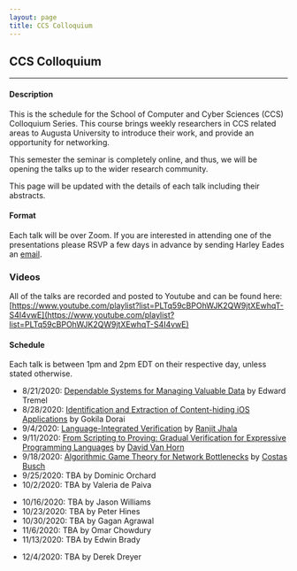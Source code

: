 ```yaml
---
layout: page
title: CCS Colloquium
---
```


CCS Colloquium
--------------
-------------------

#### Description

This is the schedule for the School of Computer and Cyber Sciences
(CCS) Colloquium Series.  This course brings weekly researchers in CCS
related areas to Augusta University to introduce their work, and
provide an opportunity for networking.

This semester the seminar is completely online, and thus, we will be
opening the talks up to the wider research community.

This page will be updated with the details of each talk including
their abstracts.

#### Format

Each talk will be over Zoom.  If you are interested in attending one
of the presentations please RSVP a few days in advance by sending
Harley Eades an <a href="mailto:harley.eades@gmail.com">email</a>.

### Videos

All of the talks are recorded and posted to Youtube and can be found here: [https://www.youtube.com/playlist?list=PLTq59cBPOhWJK2QW9jtXEwhqT-S4I4vwE](https://www.youtube.com/playlist?list=PLTq59cBPOhWJK2QW9jtXEwhqT-S4I4vwE)

#### Schedule

Each talk is between 1pm and 2pm EDT on their respective day, unless
stated otherwise.

- 8/21/2020: [Dependable Systems for Managing Valuable Data](/colloquium_talks/Tremel.html) by Edward Tremel
- 8/28/2020: [Identification and Extraction of Content-hiding iOS Applications](/colloquium_talks/Dorai.html) by Gokila Dorai
- 9/4/2020: [Language-Integrated Verification](/colloquium_talks/Jhala.html) by [Ranjit Jhala](https://ranjitjhala.github.io/)
- 9/11/2020: [From Scripting to Proving: Gradual Verification for Expressive Programming Languages](/colloquium_talks/Horn.md) by [David Van Horn](https://www.cs.umd.edu/~dvanhorn/)
- 9/18/2020: [Algorithmic Game Theory for Network Bottlenecks](/colloquium_talks/Busch.html) by [Costas Busch](/)
- 9/25/2020: TBA by Dominic Orchard
- 10/2/2020: TBA by Valeria de Paiva
<!-- 10/9/2020: -->
- 10/16/2020: TBA by Jason Williams
- 10/23/2020: TBA by Peter Hines
- 10/30/2020: TBA by Gagan Agrawal
- 11/6/2020: TBA by Omar Chowdury
- 11/13/2020: TBA by Edwin Brady
<!--- 11/20/2020: -->
<!--- 11/27/2020:-->
- 12/4/2020: TBA by Derek Dreyer


